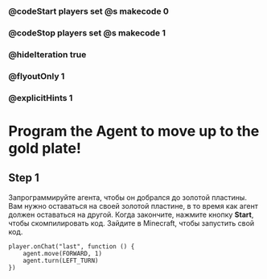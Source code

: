 ### @codeStart players set @s makecode 0
### @codeStop players set @s makecode 1

### @hideIteration true 
### @flyoutOnly 1
### @explicitHints 1


# Program the Agent to move up to the gold plate!

## Step 1
Запрограммируйте агента, чтобы он добрался до золотой пластины. Вам нужно оставаться на своей золотой пластине, в то время как агент должен оставаться на другой. Когда закончите, нажмите кнопку **Start**, чтобы скомпилировать код. Зайдите в Minecraft, чтобы запустить свой код.


```ghost
player.onChat("last", function () {
    agent.move(FORWARD, 1)
    agent.turn(LEFT_TURN)
})
```  